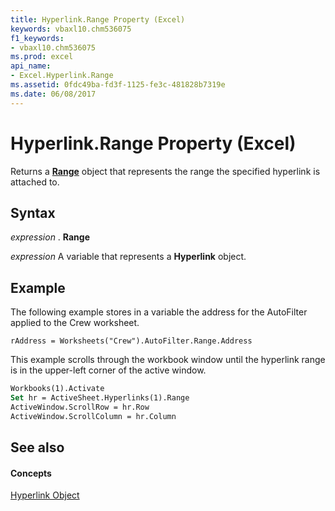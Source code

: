 ```yaml
---
title: Hyperlink.Range Property (Excel)
keywords: vbaxl10.chm536075
f1_keywords:
- vbaxl10.chm536075
ms.prod: excel
api_name:
- Excel.Hyperlink.Range
ms.assetid: 0fdc49ba-fd3f-1125-fe3c-481828b7319e
ms.date: 06/08/2017
---
```



# Hyperlink.Range Property (Excel)

Returns a  **[Range](Excel.Range(objec).md)** object that represents the range the specified hyperlink is attached to.


## Syntax

 _expression_ . **Range**

 _expression_ A variable that represents a **Hyperlink** object.


## Example

The following example stores in a variable the address for the AutoFilter applied to the Crew worksheet.


```
rAddress = Worksheets("Crew").AutoFilter.Range.Address
```

This example scrolls through the workbook window until the hyperlink range is in the upper-left corner of the active window.




```vb
Workbooks(1).Activate 
Set hr = ActiveSheet.Hyperlinks(1).Range 
ActiveWindow.ScrollRow = hr.Row 
ActiveWindow.ScrollColumn = hr.Column
```


## See also


#### Concepts


[Hyperlink Object](Excel.Hyperlink.md)

